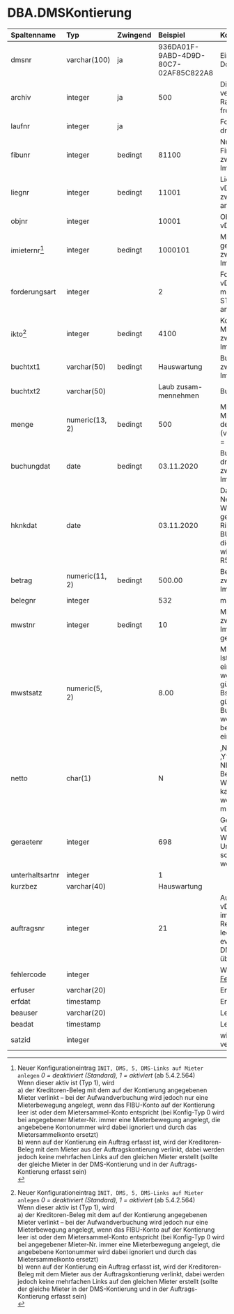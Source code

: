 # DBA.DMSKontierung

|Spaltenname|Typ|Zwingend|Beispiel|Kommentar|
|:----------|:--|:-------|:-------|:--------|
|dmsnr|varchar(100)|ja|936DA01F-9ABD-4D9D-80C7-02AF85C822A8|Eindeutige Identifikation eines Dokuments aus DMS|
|archiv|integer|ja|500|Die Archivnr wird von Rimo R5 vergeben, kann dort jedoch im Rahmen der E-Dossier Archive frei definiert werden|
|laufnr|integer|ja||Fortlaufende Nummerierung pro dmsnr beginnend mit 1 |
|fibunr|integer|bedingt|81100|Nummer der Finanzbuchhaltung <br>zwingend für automatischen Import|
|liegnr|integer|bedingt|11001|Liegenschaftsnummer gemäss vDMSObjekt<br>zwingend, wenn Objekt (objnr) angegeben wird|
|objnr|integer||10001|Objektnummer gemäss vDMSObjekt|
|:information_source:mieternr[^1]|integer|bedingt|1000101|Mieternummer. Prioritär gegenüber Kontierung (kto)<br>zwingend für automatischen Import, wenn kto leer|
|forderungsart|integer||2|Forderungsart gemäss vDMSForderungsart nur möglich wenn Mieter bzw. STEG-Eigentümer (mieternr) angegeben wird|
|:information_source:kto[^1]|integer|bedingt|4100|Kontonummer. Alternativ zu Mieternummer (mieternr)<br>zwingend für automatischen Import, wenn mieternr leer|
|buchtxt1|varchar(50)|bedingt|Hauswartung|Buchungstext 1<br>zwingend für automatischen Import|
|buchtxt2|varchar(50)||Laub zusam-mennehmen|Buchungstext 2|
|menge|numeric(13, 2)|bedingt|500|Menge ist nur zwingend, wenn Menge auf Konto als zwingend definiert (vDMSFibukonto.MENGEZWING = 1)|
|buchungdat|date|bedingt|03.11.2020|Buchungsdatum muss pro dmsnr immer gleich sein<br>zwingend für automatischen Import|
|hknkdat|date||03.11.2020|Datum zur Abgrenzung der Nebenkostenabrechnung. Wenn dieser Wert leer (NULL) geliefert wird, so überträgt Rimo R5 den Wert = BUCHUNGDAT beim Import in die Systemtabellen. Ansonsten wird das HKNKDAT in die Rimo R5 Buchung übernommen.|
|betrag|numeric(11, 2)|bedingt|500.00|Betrag der Kontierung<br>zwingend für automatischen Import|
|belegnr|integer||532|manuelle Belegnummer|
|mwstnr|integer|bedingt|10|MWST Code. <br>zwingend für automatischen Import, wenn Betrag mit MWST gebucht werden soll|
|mwstsatz|numeric(5, 2)||8.00|Mehrwertsteuersatz<br>Ist nur nötig, wenn der %-Satz ein anderer ist, als derjenige, welcher zum Buchungsdatum gültig ist. <br>Bsp: per 23.01.2018 ist 7.7% gültig. Bei einer Rechnung per Buchungsdatum 23.01.2018, welche aber das Jahr 2017 betrifft, muss hier 8.00% eingetragen werden.|
|netto|char(1)||N|‚N‘ oder NULL = BRUTTO<br>‚Y‘ = NETTO<br>NETTO bezieht sich auf den Betrag bezüglich MWST.<br>Wenn Betrag inkl. MWST, so kann Feld NETTO leer sein,<br>wenn Betrag exkl. MWST, so muss NETTO = ‚Y‘ sein.|
|geraetenr|integer||698|Gerätenummer gemäss vDMSGeraet.<br>Wenn ein automatischer Unterhalt erfasst werden soll, so muss ein Gerät definiert werden.|
|unterhaltsartnr|integer||1||Unterhaltsart gemäss vDMSUnterhaltsart|
|kurzbez|varchar(40)||Hauswartung||Kurzbezeichnung des Unterhalts|
|auftragsnr|integer||21|Auftragsnummer gemäss View vDMSAuftrag. Der Auftrag wird im Rimo R5 bei Rechnungsimport erledigt. Falls leer gelassen (NULL) wird ein eventuell erfasster Wert aus DMSRechnung.auftragsnr übernommen.
|fehlercode|integer|||Wird von Rimo R5 abgefüllt.  [Fehlercodeliste](/_staging%20area/fehlercodes.md)|
|erfuser|varchar(20)|||Erfassungsuser|
|erfdat|timestamp|||Erfassungsdatum|
|beauser|varchar(20)|||Letzer Bearbeitungsuser|
|beadat|timestamp|||Letztes Bearbeitungsdatum|
|satzid|integer|||wird nur von Rimo R5 verwendet|

[^1]: Neuer Konfigurationeintrag `INIT, DMS, 5, DMS-Links auf Mieter anlegen` *0 = deaktiviert (Standard), 1 = aktiviert* (ab 5.4.2.564)<br>
  Wenn dieser aktiv ist (Typ 1), wird<br>
  a) der Kreditoren-Beleg mit dem auf der Kontierung angegebenen Mieter verlinkt – bei der Aufwandverbuchung wird jedoch nur eine Mieterbewegung angelegt, wenn das FIBU-Konto auf der 
  Kontierung leer ist oder dem Mietersammel-Konto entspricht (bei Konfig-Typ 0 wird bei angegebener Mieter-Nr. immer eine Mieterbewegung angelegt, die angebebene Kontonummer wird dabei 
  ignoriert und durch das Mietersammelkonto ersetzt)<br>
  b) wenn auf der Kontierung ein Auftrag erfasst ist, wird der Kreditoren-Beleg mit dem Mieter aus der Auftragskontierung verlinkt, dabei werden jedoch keine mehrfachen Links auf den 
  gleichen Mieter erstellt (sollte der gleiche Mieter in der DMS-Kontierung und in der Auftrags-Kontierung erfasst sein)<br>


